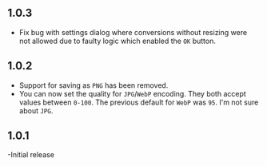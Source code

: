 ## 1.0.3
- Fix bug with settings dialog where conversions without resizing were not allowed due to faulty logic which enabled the `OK` button.

## 1.0.2
- Support for saving as `PNG` has been removed.
- You can now set the quality for `JPG`/`WebP` encoding. They both accept values between `0-100`. The previous default for `WebP` was `95`. I'm not sure about `JPG`.

## 1.0.1
-Initial release
